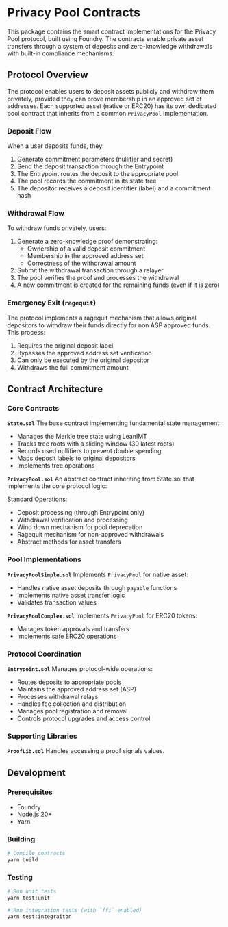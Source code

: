# Privacy Pool Contracts

This package contains the smart contract implementations for the Privacy Pool protocol, built using Foundry. The contracts enable private asset transfers through a system of deposits and zero-knowledge withdrawals with built-in compliance mechanisms.

## Protocol Overview

The protocol enables users to deposit assets publicly and withdraw them privately, provided they can prove membership in an approved set of addresses. Each supported asset (native or ERC20) has its own dedicated pool contract that inherits from a common `PrivacyPool` implementation.

### Deposit Flow

When a user deposits funds, they:

1. Generate commitment parameters (nullifier and secret)
2. Send the deposit transaction through the Entrypoint
3. The Entrypoint routes the deposit to the appropriate pool
4. The pool records the commitment in its state tree
5. The depositor receives a deposit identifier (label) and a commitment hash

### Withdrawal Flow

To withdraw funds privately, users:

1. Generate a zero-knowledge proof demonstrating:
   - Ownership of a valid deposit commitment
   - Membership in the approved address set
   - Correctness of the withdrawal amount
2. Submit the withdrawal transaction through a relayer
3. The pool verifies the proof and processes the withdrawal
4. A new commitment is created for the remaining funds (even if it is zero)

### Emergency Exit (`ragequit`)

The protocol implements a ragequit mechanism that allows original depositors to withdraw their funds directly for non ASP approved funds. This process:

1. Requires the original deposit label
2. Bypasses the approved address set verification
3. Can only be executed by the original depositor
4. Withdraws the full commitment amount

## Contract Architecture

### Core Contracts

**`State.sol`**
The base contract implementing fundamental state management:

- Manages the Merkle tree state using LeanIMT
- Tracks tree roots with a sliding window (30 latest roots)
- Records used nullifiers to prevent double spending
- Maps deposit labels to original depositors
- Implements tree operations

**`PrivacyPool.sol`**
An abstract contract inheriting from State.sol that implements the core protocol logic:

Standard Operations:

- Deposit processing (through Entrypoint only)
- Withdrawal verification and processing
- Wind down mechanism for pool deprecation
- Ragequit mechanism for non-approved withdrawals
- Abstract methods for asset transfers

### Pool Implementations

**`PrivacyPoolSimple.sol`**
Implements `PrivacyPool` for native asset:

- Handles native asset deposits through `payable` functions
- Implements native asset transfer logic
- Validates transaction values

**`PrivacyPoolComplex.sol`**
Implements `PrivacyPool` for ERC20 tokens:

- Manages token approvals and transfers
- Implements safe ERC20 operations

### Protocol Coordination

**`Entrypoint.sol`**
Manages protocol-wide operations:

- Routes deposits to appropriate pools
- Maintains the approved address set (ASP)
- Processes withdrawal relays
- Handles fee collection and distribution
- Manages pool registration and removal
- Controls protocol upgrades and access control

### Supporting Libraries

**`ProofLib.sol`**
Handles accessing a proof signals values.

## Development

### Prerequisites

- Foundry
- Node.js 20+
- Yarn

### Building

```bash
# Compile contracts
yarn build
```

### Testing

```bash
# Run unit tests
yarn test:unit
```

```bash
# Run integration tests (with `ffi` enabled)
yarn test:integraiton
```
